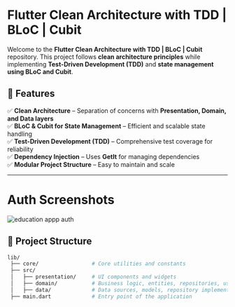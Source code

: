 # Flutter Clean Architecture with TDD | BLoC | Cubit  

Welcome to the **Flutter Clean Architecture with TDD | BLoC | Cubit** repository. This project follows **clean architecture principles** while implementing **Test-Driven Development (TDD)** and **state management using BLoC and Cubit**.  

## 📌 Features  

✅ **Clean Architecture** – Separation of concerns with **Presentation, Domain, and Data layers**  
✅ **BLoC & Cubit for State Management** – Efficient and scalable state handling  
✅ **Test-Driven Development (TDD)** – Comprehensive test coverage for reliability  
✅ **Dependency Injection** – Uses **GetIt** for managing dependencies  
✅ **Modular Project Structure** – Easy to maintain and scale  

---
# Auth Screenshots
![education appp auth](https://github.com/user-attachments/assets/bde959a1-5d56-4184-a2de-e1688529a43c)
## 📂 Project Structure  

```bash
lib/
 ├── core/                 # Core utilities and constants
 ├── src/
 │   ├── presentation/     # UI components and widgets
 │   ├── domain/           # Business logic, entities, repositories, use cases
 │   ├── data/             # Data sources, models, repository implementations
 ├── main.dart             # Entry point of the application




